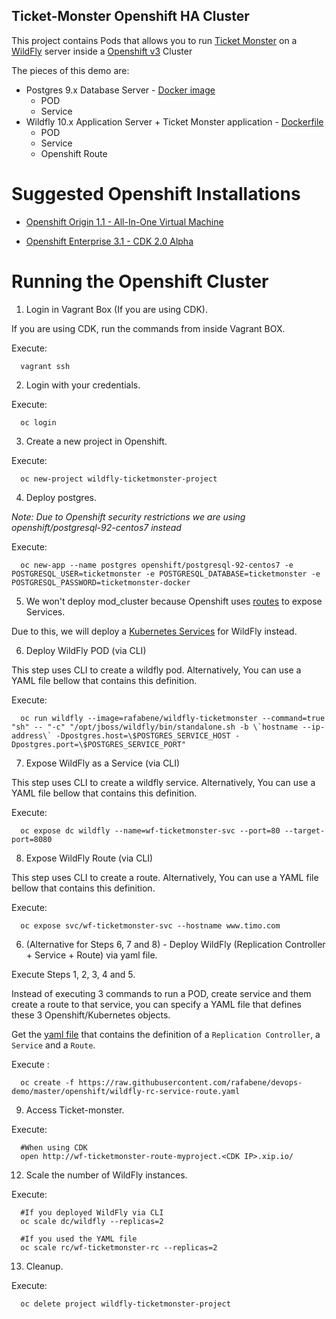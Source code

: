 Ticket-Monster Openshift HA Cluster
--------------------------------


This project contains Pods that allows you to run [Ticket Monster](http://www.jboss.org/ticket-monster/) on a [WildFly](http://www.wildfly.org) server inside a [Openshift v3](https://www.openshift.org/) Cluster

The pieces of this demo are:

- Postgres 9.x Database Server - [Docker image](https://hub.docker.com/r/openshift/postgresql-92-centos7/)
    - POD
    - Service
- Wildfly 10.x Application Server + Ticket Monster application - [Dockerfile](../Dockerfiles/ticketmonster/Dockerfile)
    - POD
    - Service
    - Openshift Route
    
Suggested Openshift Installations
=================================

- [Openshift Origin 1.1 - All-In-One Virtual Machine](https://www.openshift.org/vm/)

- [Openshift Enterprise 3.1 - CDK 2.0 Alpha](https://github.com/redhat-developer-tooling/openshift-vagrant)


Running the Openshift Cluster
==============================

1. Login in Vagrant Box (If you are using CDK).

  If you are using CDK, run the commands from inside Vagrant BOX.

  Execute:

      vagrant ssh

2. Login with your credentials.

  Execute:
  
      oc login

3. Create a new project in Openshift.

  Execute:

      oc new-project wildfly-ticketmonster-project

4. Deploy postgres.

  _Note: Due to Openshift security restrictions we are using openshift/postgresql-92-centos7 instead_

  Execute:
  
      oc new-app --name postgres openshift/postgresql-92-centos7 -e POSTGRESQL_USER=ticketmonster -e POSTGRESQL_DATABASE=ticketmonster -e POSTGRESQL_PASSWORD=ticketmonster-docker

5. We won't deploy mod_cluster because Openshift uses [routes](https://docs.openshift.com/enterprise/3.0/architecture/core_concepts/routes.html) to expose Services.

  Due to this, we will deploy a [Kubernetes Services](https://docs.openshift.com/enterprise/3.0/architecture/core_concepts/pods_and_services.html#services) for WildFly instead.
  
6. Deploy WildFly POD (via CLI)

  This step uses CLI to create a wildfly pod. Alternatively, You can use a YAML file bellow that contains this definition.

  Execute:
  
      oc run wildfly --image=rafabene/wildfly-ticketmonster --command=true "sh" -- "-c" "/opt/jboss/wildfly/bin/standalone.sh -b \`hostname --ip-address\` -Dpostgres.host=\$POSTGRES_SERVICE_HOST -Dpostgres.port=\$POSTGRES_SERVICE_PORT"

7. Expose WildFly as a Service (via CLI)

  This step uses CLI to create a wildfly service. Alternatively, You can use a YAML file bellow that contains this definition.

  Execute:
  
      oc expose dc wildfly --name=wf-ticketmonster-svc --port=80 --target-port=8080

8. Expose WildFly Route (via CLI)

  This step uses CLI to create a route. Alternatively, You can use a YAML file bellow that contains this definition.

  Execute:
  
      oc expose svc/wf-ticketmonster-svc --hostname www.timo.com


6. (Alternative for Steps 6, 7 and 8) - Deploy WildFly (Replication Controller + Service + Route) via yaml file.

  Execute Steps 1, 2, 3, 4 and 5.
  
  Instead of executing 3 commands to run a POD, create service and them create a route to that service, you can specify a YAML file that defines these 3 Openshift/Kubernetes objects.

  Get the [yaml file](https://github.com/rafabene/devops-demo/blob/master/openshift/wildfly-rc-service-route.yaml) that contains the definition of a `Replication Controller`, a `Service` and a `Route`.
  
  Execute :
  
      oc create -f https://raw.githubusercontent.com/rafabene/devops-demo/master/openshift/wildfly-rc-service-route.yaml


9. Access Ticket-monster.

  Execute:
        
      #When using CDK
      open http://wf-ticketmonster-route-myproject.<CDK IP>.xip.io/


12. Scale the number of WildFly instances.

  Execute:
  
      #If you deployed WildFly via CLI
      oc scale dc/wildfly --replicas=2 
      
      #If you used the YAML file
      oc scale rc/wf-ticketmonster-rc --replicas=2  

13. Cleanup.

  Execute:
  
      oc delete project wildfly-ticketmonster-project
